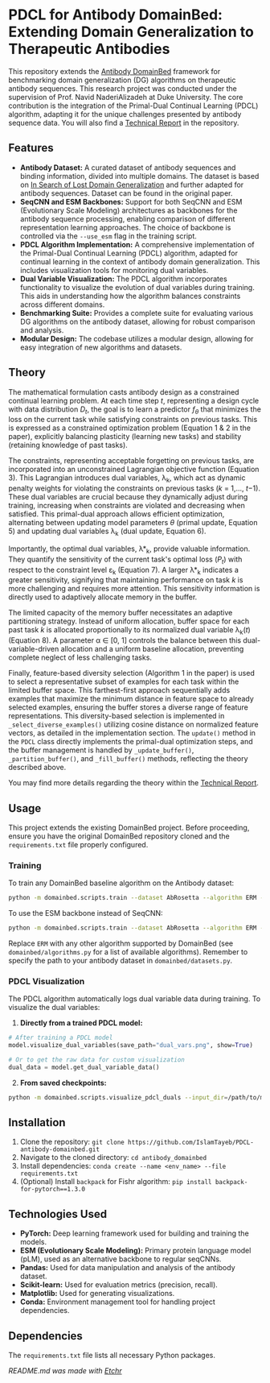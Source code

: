 # PDCL for Antibody DomainBed: Extending Domain Generalization to Therapeutic Antibodies
This repository extends the [Antibody DomainBed](https://github.com/facebookresearch/DomainBed) framework for benchmarking domain generalization (DG) algorithms on therapeutic antibody sequences.  This research project was conducted under the supervision of Prof. Navid NaderiAlizadeh at Duke University.  The core contribution is the integration of the Primal-Dual Continual Learning (PDCL) algorithm, adapting it for the unique challenges presented by antibody sequence data. You will also find a [Technical Report](https://github.com/IslamTayeb/PDCL-antibody-domainbed/blob/main/domainbed/public/PDCL_for_Antibody_Design.pdf) in the repository.

## Features
* **Antibody Dataset:**  A curated dataset of antibody sequences and binding information, divided into multiple domains. The dataset is based on [In Search of Lost Domain Generalization](https://arxiv.org/abs/2007.01434) and further adapted for antibody sequences. Dataset can be found in the original paper.
* **SeqCNN and ESM Backbones:**  Support for both SeqCNN and ESM (Evolutionary Scale Modeling) architectures as backbones for the antibody sequence processing, enabling comparison of different representation learning approaches.  The choice of backbone is controlled via the `--use_esm` flag in the training script.
* **PDCL Algorithm Implementation:** A comprehensive implementation of the Primal-Dual Continual Learning (PDCL) algorithm, adapted for continual learning in the context of antibody domain generalization.  This includes visualization tools for monitoring dual variables.
* **Dual Variable Visualization:** The PDCL algorithm incorporates functionality to visualize the evolution of dual variables during training. This aids in understanding how the algorithm balances constraints across different domains.
* **Benchmarking Suite:** Provides a complete suite for evaluating various DG algorithms on the antibody dataset, allowing for robust comparison and analysis.
* **Modular Design:** The codebase utilizes a modular design, allowing for easy integration of new algorithms and datasets.

## Theory
The mathematical formulation casts antibody design as a constrained continual learning problem.  At each time step *t*, representing a design cycle with data distribution *D<sub>t</sub>*, the goal is to learn a predictor *f<sub>θ</sub>* that minimizes the loss on the current task while satisfying constraints on previous tasks.  This is expressed as a constrained optimization problem (Equation 1 & 2 in the paper), explicitly balancing plasticity (learning new tasks) and stability (retaining knowledge of past tasks).

The constraints, representing acceptable forgetting on previous tasks, are incorporated into an unconstrained Lagrangian objective function (Equation 3). This Lagrangian introduces dual variables, λ<sub>k</sub>, which act as dynamic penalty weights for violating the constraints on previous tasks (*k* = 1,..., *t*−1).  These dual variables are crucial because they dynamically adjust during training, increasing when constraints are violated and decreasing when satisfied.  This primal-dual approach allows efficient optimization, alternating between updating model parameters *θ* (primal update, Equation 5) and updating dual variables λ<sub>k</sub> (dual update, Equation 6).

Importantly, the optimal dual variables, λ*<sub>k</sub>, provide valuable information. They quantify the sensitivity of the current task's optimal loss (*P<sub>t</sub>*) with respect to the constraint level ε<sub>k</sub> (Equation 7).  A larger λ*<sub>k</sub> indicates a greater sensitivity, signifying that maintaining performance on task *k* is more challenging and requires more attention. This sensitivity information is directly used to adaptively allocate memory in the buffer.

The limited capacity of the memory buffer necessitates an adaptive partitioning strategy.  Instead of uniform allocation, buffer space for each past task *k* is allocated proportionally to its normalized dual variable λ<sub>k</sub>(*t*) (Equation 8).  A parameter α ∈ [0, 1] controls the balance between this dual-variable-driven allocation and a uniform baseline allocation, preventing complete neglect of less challenging tasks.

Finally, feature-based diversity selection (Algorithm 1 in the paper) is used to select a representative subset of examples for each task within the limited buffer space.  This farthest-first approach sequentially adds examples that maximize the minimum distance in feature space to already selected examples, ensuring the buffer stores a diverse range of feature representations.  This diversity-based selection is implemented in `_select_diverse_examples()` utilizing cosine distance on normalized feature vectors, as detailed in the implementation section.  The `update()` method in the `PDCL` class directly implements the primal-dual optimization steps, and the buffer management is handled by `_update_buffer()`, `_partition_buffer()`, and `_fill_buffer()` methods, reflecting the theory described above.

You may find more details regarding the theory within the [Technical Report](https://github.com/IslamTayeb/PDCL-antibody-domainbed/blob/main/domainbed/public/PDCL_for_Antibody_Design.pdf).

## Usage
This project extends the existing DomainBed project.  Before proceeding, ensure you have the original DomainBed repository cloned and the `requirements.txt` file properly configured.

### Training

To train any DomainBed baseline algorithm on the Antibody dataset:

```bash
python -m domainbed.scripts.train --dataset AbRosetta --algorithm ERM --output_dir='./some_directory'
```

To use the ESM backbone instead of SeqCNN:

```bash
python -m domainbed.scripts.train --dataset AbRosetta --algorithm ERM --output_dir='./some_directory' --use_esm
```

Replace `ERM` with any other algorithm supported by DomainBed (see `domainbed/algorithms.py` for a list of available algorithms).  Remember to specify the path to your antibody dataset in `domainbed/datasets.py`.

### PDCL Visualization

The PDCL algorithm automatically logs dual variable data during training. To visualize the dual variables:

1. **Directly from a trained PDCL model:**

```python
# After training a PDCL model
model.visualize_dual_variables(save_path="dual_vars.png", show=True)

# Or to get the raw data for custom visualization
dual_data = model.get_dual_variable_data()
```

2. **From saved checkpoints:**

```bash
python -m domainbed.scripts.visualize_pdcl_duals --input_dir=/path/to/model/checkpoints --output_dir=visualizations --show
```

## Installation
1. Clone the repository: `git clone https://github.com/IslamTayeb/PDCL-antibody-domainbed.git`
2. Navigate to the cloned directory: `cd antibody_domainbed`
3. Install dependencies: `conda create --name <env_name> --file requirements.txt`
4. (Optional) Install `backpack` for Fishr algorithm:  `pip install backpack-for-pytorch==1.3.0`

## Technologies Used
* **PyTorch:**  Deep learning framework used for building and training the models.
* **ESM (Evolutionary Scale Modeling):** Primary protein language model (pLM), used as an alternative backbone to regular seqCNNs.
* **Pandas:** Used for data manipulation and analysis of the antibody dataset.
* **Scikit-learn:** Used for evaluation metrics (precision, recall).
* **Matplotlib:** Used for generating visualizations.
* **Conda:** Environment management tool for handling project dependencies.

## Dependencies
The `requirements.txt` file lists all necessary Python packages.

*README.md was made with [Etchr](https://etchr.dev)*